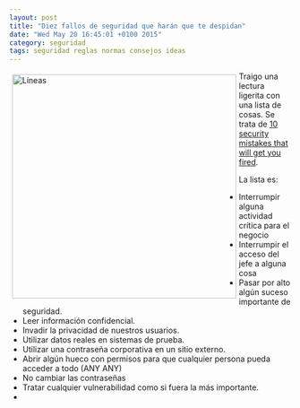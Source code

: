 ```yaml
---
layout: post
title: "Diez fallos de seguridad que harán que te despidan"
date: "Wed May 20 16:45:01 +0100 2015"
category: seguridad
tags: seguridad reglas normas consejos ideas 
---
```





<a href="https://www.flickr.com/photos/fernand0/8192874015/" title="Límites"><img src="https://farm9.staticflickr.com/8490/8192874015_419fd2f4ca_m.jpg" width="400"  alt="Líneas" style="float:left; margin:5px"></a>

Traigo una lectura ligerita con una lista de cosas. Se trata de [10 security mistakes that will get you fired](http://www.infoworld.com/article/2846758/security/10-it-security-mistakes-that-will-get-you-fired.html).

La lista es:

* Interrumpir alguna actividad crítica para el negocio
* Interrumpir el acceso del jefe a alguna cosa
* Pasar por alto algún suceso importante de seguridad.
* Leer información confidencial.
* Invadir la privacidad de nuestros usuarios.
* Utilizar datos reales en sistemas de prueba.
* Utilizar una contraseña corporativa en un sitio externo.
* Abrir algún hueco con permisos para que cualquier persona pueda acceder a todo (ANY ANY)
* No cambiar las contraseñas
* Tratar cualquier vulnerabilidad como si fuera la más importante.
* 
